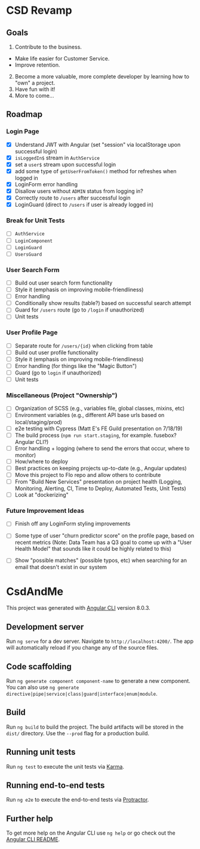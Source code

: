 # CSD Revamp
## Goals
1. Contribute to the business.
  * Make life easier for Customer Service.
  * Improve retention.
2. Become a more valuable, more complete developer by learning how to "own" a project.
3. Have fun with it!
4. More to come...

## Roadmap
### Login Page
- [x] Understand JWT with Angular (set "session" via localStorage upon successful login)
- [x] `isLoggedIn$` stream in `AuthService`
- [x] set a `user$` stream upon successful login
- [x] add some type of `getUserFromToken()` method for refreshes when logged in
- [x] LoginForm error handling
- [x] Disallow users without `ADMIN` status from logging in?
- [x] Correctly route to `/users` after successful login
- [x] LoginGuard (direct to `/users` if user is already logged in)

### Break for Unit Tests
- [ ] `AuthService`
- [ ] `LoginComponent`
- [ ] `LoginGuard`
- [ ] `UsersGuard`

### User Search Form
- [ ] Build out user search form functionality
- [ ] Style it (emphasis on improving mobile-friendliness)
- [ ] Error handling
- [ ] Conditionally show results (table?) based on successful search attempt
- [ ] Guard for `/users` route (go to `/login` if unauthorized)
- [ ] Unit tests

### User Profile Page
- [ ] Separate route for `/users/{id}` when clicking from table
- [ ] Build out user profile functionality
- [ ] Style it (emphasis on improving mobile-friendliness)
- [ ] Error handling (for things like the "Magic Button")
- [ ] Guard (go to `login` if unauthorized)
- [ ] Unit tests

### Miscellaneous (Project "Ownership")
- [ ] Organization of SCSS (e.g., variables file, global classes, mixins, etc)
- [ ] Environment variables (e.g., different API base urls based on local/staging/prod)
- [ ] e2e testing with Cypress (Matt E's FE Guild presentation on 7/18/19)
- [ ] The build process (`npm run start.staging`, for example. fusebox? Angular CLI?)
- [ ] Error handling + logging (where to send the errors that occur, where to monitor)
- [ ] How/where to deploy
- [ ] Best practices on keeping projects up-to-date (e.g., Angular updates)
- [ ] Move this project to Flo repo and allow others to contribute
- [ ] From "Build New Services" presentation on project health (Logging, Monitoring, Alerting, CI, Time to Deploy, Automated Tests, Unit Tests)
- [ ] Look at "dockerizing"

### Future Improvement Ideas
- [ ] Finish off any LoginForm styling improvements
- [ ] Some type of user "churn predictor score" on the profile page, based on recent metrics (Note: Data Team has a Q3 goal to come up with a "User Health Model" that sounds like it could be highly related to this)
- [ ] Show "possible matches" (possible typos, etc) when searching for an email that doesn't exist in our system


# CsdAndMe

This project was generated with [Angular CLI](https://github.com/angular/angular-cli) version 8.0.3.

## Development server

Run `ng serve` for a dev server. Navigate to `http://localhost:4200/`. The app will automatically reload if you change any of the source files.

## Code scaffolding

Run `ng generate component component-name` to generate a new component. You can also use `ng generate directive|pipe|service|class|guard|interface|enum|module`.

## Build

Run `ng build` to build the project. The build artifacts will be stored in the `dist/` directory. Use the `--prod` flag for a production build.

## Running unit tests

Run `ng test` to execute the unit tests via [Karma](https://karma-runner.github.io).

## Running end-to-end tests

Run `ng e2e` to execute the end-to-end tests via [Protractor](http://www.protractortest.org/).

## Further help

To get more help on the Angular CLI use `ng help` or go check out the [Angular CLI README](https://github.com/angular/angular-cli/blob/master/README.md).
